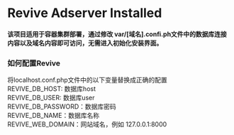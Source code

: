 # Revive Adserver Installed
#### 该项目适用于容器集群部署，通过修改 var/[域名].confi.ph文件中的数据库连接内容以及域名内容即可访问，无需进入初始化安装界面。
### 如何配置Revive
将localhost.conf.php文件中的以下变量替换成正确的配置  
REVIVE_DB_HOST:  数据库host  
REVIVE_DB_USER:  数据库user  
REVIVE_DB_PASSWORD：数据库密码  
REVIVE_DB_NAME：数据库名称  
REVIVE_WEB_DOMAIN：网站域名，例如 127.0.0.1:8000  

